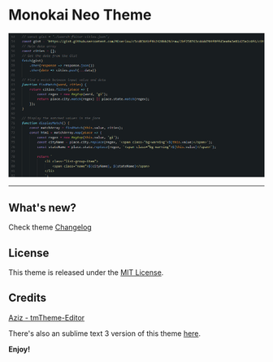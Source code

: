 # Monokai Neo Theme

![monokai-neo-preview](https://raw.githubusercontent.com/awran5/monokai-neo/master/preview.png)


***

## What's new?

Check theme [Changelog](https://github.com/awran5/monokai-neo/blob/master/CHANGELOG.md)

## License

This theme is released under the [MIT License](https://github.com/awran5/monokai-neo/blob/master/LICENSE).

## Credits

[Aziz - tmTheme-Editor](https://github.com/aziz/tmTheme-Editor)

There's also an sublime text 3 version of this theme [here](https://github.com/awran5/monokai-neo/blob/master/).

**Enjoy!**